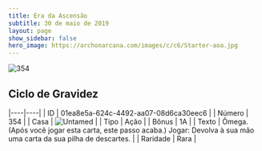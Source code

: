 ```yaml
---
title: Era da Ascensão
subtitle: 30 de maio de 2019
layout: page
show_sidebar: false
hero_image: https://archonarcana.com/images/c/c6/Starter-aoa.jpg
---
```


![354](https://cdn.keyforgegame.com/media/card_front/pt/435_354_92V9M9W878J5_pt.png)

## Ciclo de Gravidez

|----|----|
| ID | 01ea8e5a-624c-4492-aa07-08d6ca30eec6 |
| Número | 354 |
| Casa | ![Untamed](https://archonarcana.com/images/thumb/b/bd/Untamed.png/22px-Untamed.png "Indomados") |
| Tipo | Ação |
| Bônus | 1A |
| Texto | Ômega. (Após você jogar esta carta, este passo acaba.) Jogar: Devolva à sua mão uma carta  da sua pilha de descartes. |
| Raridade | Rara |
